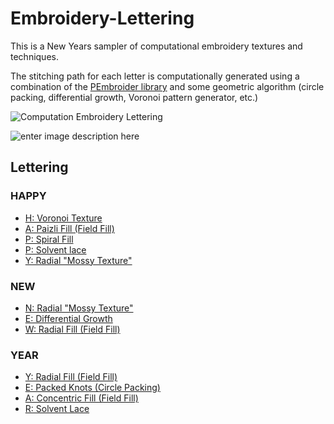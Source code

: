 # Embroidery-Lettering

This is a New Years sampler of computational embroidery textures and techniques. 

The stitching path for each letter is computationally generated using a combination of the [PEmbroider library](https://github.com/CreativeInquiry/PEmbroider) and some geometric algorithm (circle packing, differential growth, Voronoi pattern generator, etc.) 

![Computation Embroidery Lettering](https://github.com/DavidBPerry/Embroidery-Lettering/blob/main/Photos/IMG_0919.jpg?raw=true)

![enter image description here](https://github.com/DavidBPerry/Embroidery-Lettering/blob/main/Photos/ezgif.com-gif-maker.gif?raw=true)

## Lettering 
### HAPPY
 - [H: Voronoi Texture](https://github.com/DavidBPerry/Embroidery-Lettering/tree/main/WorkingCode/HAPPY/Voronoi_Texture)
 - [A: Paizli Fill (Field Fill)](https://github.com/DavidBPerry/Embroidery-Lettering/tree/main/WorkingCode/HAPPY/Paizli_Texture)
 - [P: Spiral Fill](https://github.com/DavidBPerry/Embroidery-Lettering/tree/main/WorkingCode/HAPPY/Spiral_Texture)
 - [P: Solvent lace](https://github.com/DavidBPerry/Embroidery-Lettering/tree/main/WorkingCode/HAPPY/SolventLace_Texture)
 - [Y: Radial "Mossy Texture"](https://github.com/DavidBPerry/Embroidery-Lettering/tree/main/WorkingCode/HAPPY/Mossy_Texture)
### NEW
 - [N: Radial "Mossy Texture"](https://github.com/DavidBPerry/Embroidery-Lettering/tree/main/WorkingCode/NEW/Mossy_Texture)
 - [E: Differential Growth](https://github.com/DavidBPerry/Embroidery-Lettering/tree/main/WorkingCode/NEW/DifGrowth_Texture)
 - [W: Radial Fill (Field Fill)](https://github.com/DavidBPerry/Embroidery-Lettering/tree/main/WorkingCode/NEW/Radial_Texture)
### YEAR
 - [Y: Radial Fill (Field Fill)](https://github.com/DavidBPerry/Embroidery-Lettering/tree/main/WorkingCode/YEAR/Radial_Texture)
 - [E: Packed Knots (Circle Packing)](https://github.com/DavidBPerry/Embroidery-Lettering/tree/main/WorkingCode/YEAR/FrenchKnot_Texture)
 - [A: Concentric Fill (Field Fill)](https://github.com/DavidBPerry/Embroidery-Lettering/tree/main/WorkingCode/YEAR/Radial_Texture)
 - [R: Solvent Lace](https://github.com/DavidBPerry/Embroidery-Lettering/tree/main/WorkingCode/YEAR/SolventLace_Texture)

